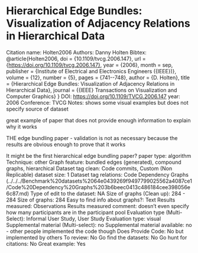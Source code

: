 # Hierarchical Edge Bundles: Visualization of Adjacency Relations in Hierarchical Data

Citation name: Holten2006
Authors: Danny Holten
Bibtex: @article{Holten2006,
doi = {10.1109/tvcg.2006.147},
url = {https://doi.org/10.1109/tvcg.2006.147},
year = {2006},
month = sep,
publisher = {Institute of Electrical and Electronics Engineers ({IEEE})},
volume = {12},
number = {5},
pages = {741--748},
author = {D. Holten},
title = {Hierarchical Edge Bundles: Visualization of Adjacency Relations in Hierarchical Data},
journal = {{IEEE} Transactions on Visualization and Computer Graphics}
}
DOI: https://doi.org/10.1109/TVCG.2006.147
year: 2006
Conference: TVCG
Notes: shows some visual examples but does not specify source of dataset

great example of paper that does not provide enough information to explain why it works

THE edge bundling paper - validation is not as necessary because the results are obvious enough to prove that it works

It might be the first hierarchical edge bundling paper?
paper type: algorithm
Technique: other
Graph feature: bundled edges (generated), compound graphs, hierarchical
Dataset tag clean: Code commits, Custom (Non Replicable)
dataset size: 1
Dataset tag relations: Code Dependency Graphs (../../../Benchmark%20datasets%2064e0439269f9497799025562a4087ce1/Code%20Dependency%20Graphs%203b6beec0413c486184cee398056e6c87.md)
Type of edit to the dataset: NA
Size of graphs (Clean up): 284 - 284
Size of graphs: 284
Easy to find info about graphs?: Text
Results measured: Observations
Results measured comment: doesn’t even specify how many participants are in the participant pool
Evaluation type (Multi-Select): Informal User Study, User Study
Evaluation type: visual
Supplemental material (Multi-select): no
Supplemental material available: no - other people implemented the code though
Does Provide Code: No but implemented by others
To review: No
Go find the datasets: No
Go hunt for citations: No
Great example: Yes